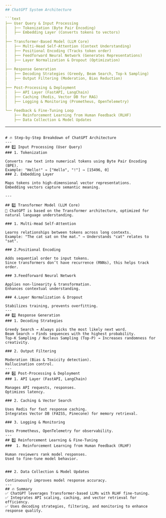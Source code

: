 ```yaml
---
## ChatGPT System Architecture

```text
├── User Query & Input Processing
│   ├── Tokenization (Byte Pair Encoding)
│   ├── Embedding Layer (Converts tokens to vectors)
│
├── Transformer-Based Model (LLM Core)
│   ├── Multi-Head Self-Attention (Context Understanding)
│   ├── Positional Encoding (Tracks token order)
│   ├── Feedforward Neural Network (Generates Representations)
│   ├── Layer Normalization & Dropout (Optimization)
│
├── Response Generation
│   ├── Decoding Strategies (Greedy, Beam Search, Top-k Sampling)
│   ├── Output Filtering (Moderation, Bias Reduction)
│
├── Post-Processing & Deployment
│   ├── API Layer (FastAPI, LangChain)
│   ├── Caching (Redis, Vector DB for RAG)
│   ├── Logging & Monitoring (Prometheus, OpenTelemetry)
│
└── Feedback & Fine-Tuning Loop
    ├── Reinforcement Learning from Human Feedback (RLHF)
    ├── Data Collection & Model Updates
```
---
```

# 🔥 Step-by-Step Breakdown of ChatGPT Architecture
---
## 1️⃣ Input Processing (User Query)
### 1. Tokenization

Converts raw text into numerical tokens using Byte Pair Encoding (BPE).
Example: "Hello!" → ["Hello", "!"] → [15496, 0]
### 2. Embedding Layer

Maps tokens into high-dimensional vector representations.
Embedding vectors capture semantic meaning.

---

## 2️⃣ Transformer Model (LLM Core)
🚀 ChatGPT is based on the Transformer architecture, optimized for natural language understanding.

### 1. Multi-Head Self-Attention

Learns relationships between tokens across long contexts.
Example: "The cat sat on the mat." → Understands "cat" relates to "sat".

### 2.Positional Encoding

Adds sequential order to input tokens.
Since transformers don’t have recurrence (RNNs), this helps track order.

### 3.Feedforward Neural Network

Applies non-linearity & transformation.
Enhances contextual understanding.

### 4.Layer Normalization & Dropout

Stabilizes training, prevents overfitting.
---
## 3️⃣ Response Generation
### 1. Decoding Strategies

Greedy Search → Always picks the most likely next word.
Beam Search → Finds sequences with the highest probability.
Top-K Sampling / Nucleus Sampling (Top-P) → Increases randomness for creativity.

### 2. Output Filtering

Moderation (Bias & Toxicity detection).
Hallucination control.
---
## 4️⃣ Post-Processing & Deployment
### 1. API Layer (FastAPI, LangChain)

Manages API requests, responses.
Optimizes latency.

### 2. Caching & Vector Search

Uses Redis for fast response caching.
Integrates Vector DB (FAISS, Pinecone) for memory retrieval.

### 3. Logging & Monitoring

Uses Prometheus, OpenTelemetry for observability.
---
## 5️⃣ Reinforcement Learning & Fine-Tuning
###  1. Reinforcement Learning from Human Feedback (RLHF)

Human reviewers rank model responses.
Used to fine-tune model behavior.


### 2. Data Collection & Model Updates

Continuously improves model response accuracy.
---
## 🔥 Summary
✅ ChatGPT leverages Transformer-based LLMs with RLHF fine-tuning.
✅ Integrates API scaling, caching, and vector retrieval for efficiency.
✅ Uses decoding strategies, filtering, and monitoring to enhance response quality.
